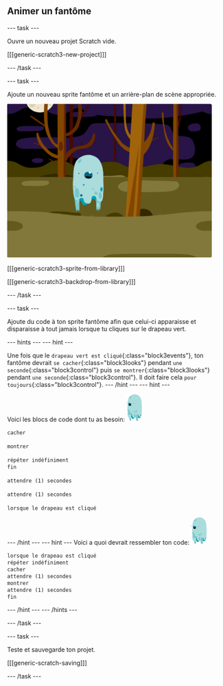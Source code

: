 ## Animer un fantôme

--- task ---

Ouvre un nouveau projet Scratch vide.

[[[generic-scratch3-new-project]]]

--- /task ---

--- task ---

Ajoute un nouveau sprite fantôme et un arrière-plan de scène appropriée.

![capture d'écran](images/ghost-ghost.png)

[[[generic-scratch3-sprite-from-library]]]

[[[generic-scratch3-backdrop-from-library]]]

--- /task ---

--- task ---

Ajoute du code à ton sprite fantôme afin que celui-ci apparaisse et disparaisse à tout jamais lorsque tu cliques sur le drapeau vert.

--- hints ---
 --- hint ---

Une fois que le `drapeau vert est cliqué`{:class="block3events"}, ton fantôme devrait `se cacher`{:class="block3looks"} pendant `une seconde`{:class="block3control"} puis `se montrer`{:class="block3looks"} pendant `une seconde`{:class="block3control"}. Il doit faire cela `pour toujours`{:class="block3control"}.
--- /hint ---
 --- hint ---

Voici les blocs de code dont tu as besoin: ![sprite-fantôme](images/ghost-sprite.png)

```blocks3
cacher

montrer

répéter indéfiniment
fin

attendre (1) secondes

attendre (1) secondes

lorsque le drapeau est cliqué
```

--- /hint --- --- hint --- Voici a quoi devrait ressembler ton code: ![sprite-fantôme](images/ghost-sprite.png)

```blocks3
lorsque le drapeau est cliqué
répéter indéfiniment
cacher
attendre (1) secondes
montrer
attendre (1) secondes
fin
```

--- /hint --- --- /hints ---

--- /task ---

--- task ---

Teste et sauvegarde ton projet.

[[[generic-scratch-saving]]]

--- /task ---